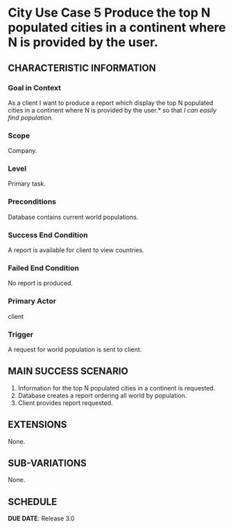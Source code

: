 # City Use Case 5 Produce the top N populated cities in a continent where N is provided by the user.

## CHARACTERISTIC INFORMATION

### Goal in Context

As a client I want to produce a report which display the top N populated cities in a continent where N is provided by the user.* so that *I can easily find population.*

### Scope

Company.

### Level

Primary task.

### Preconditions

Database contains current world populations.

### Success End Condition

A report is available for client to view countries.

### Failed End Condition

No report is produced.

### Primary Actor

client

### Trigger

A request for world population is sent to client.

## MAIN SUCCESS SCENARIO

1. Information for the top N populated cities in a continent is requested.
2. Database creates a report ordering all world by population.
3. Client provides report requested.

## EXTENSIONS

None.

## SUB-VARIATIONS

None.

## SCHEDULE

**DUE DATE**: Release 3.0